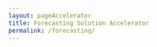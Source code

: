 ```yaml
---
layout: pageAccelerator
title: Forecasting Solution Accelerator
permalink: /forecasting/
---
```


<script>
    //Variables for this specific single accelerator page, to centralize re-used variables
    const textPageTitle = "Forecasting Solution Accelerator";
    const htmlPageDescription = `Pre-configured engine for demand forecasting, map data into the existing model to generate a forecast`;
    const srcHeaderImage = "{{site.baseurl}}/images/forecasting/CLO18_cafeWork_003.jpg";
    const linkAccessAcceleratorRepo = "TBD";
    const listPrereqs = ["Azure Databricks",
        "Power BI"];
    const listIndustries = ["Retail",
        "Consumer Goods",
        "FMCG",
        "Manufacturing",
        "Financial Services"];
    const listUseCases = ["Demand forecasting",
        "Inventory forecasting",
        "Cash-flow forecasting",
        "AR / COGS forecasting"];
    const htmlAcceleratorDescription = 
        `<p style="margin-top: 30px; text-decoration: none;">
            Demand forecasting is a method by which businesses predict customer demand in order to optimize supply planning and management. The perennial challenge of forecasting is that aggregate level forecasts out-perform the accuracy of forecasts that are more fine-grained, e.g. drill down to region, store, sku. Yet, it is the fine-grained forecast that drives effective optimization. Fine-grained forecast accuracy matters.
            <br/><br/>
            The <i>Demand Forecasting solution accelerator</i> provides the core functionality required in a demand forecasting solution and thus gives you the ability to customize, scale, and perform fine-grain forecasts. The ultimate goal of this accelerator is to be extensible, enabling you to customize it to meet your customer requirements and accelerate the customer's speed to value.
        </p>`;

    const listAcceleratorGuidanceVideoURLs = ["https://youtube.com/embed/Y_bdwJ7f6gA", "https://youtube.com/embed/bdsnzp8nftA"];

    const listLinksRelatedAccelerators = ["/ml-ops-for-databricks/"];
    
    const linkContributingGuide = "n/a";

    const listTechnologies = ["Azure Synapse",
        "Azure Databricks",
        "Azure Data Lake",
        "Common Data Model (CDM)"];

    const htmlArchitectureSection = `<img src="{{site.baseurl}}/images/forecasting/Demand-forecasting-accelerator-logical-diagram.png" alt="Demand forecasting accelerator logical diagram">`;
    const htmlBranchingStrategySection = `n/a`;
    const htmlAcceleratorComponents = `<img src="{{site.baseurl}}/images/forecasting/Repository-Folder-structure.jfif" alt="Repository Folder structure">`;
    const htmlKeyAcceleratorFiles = `n/a`;
    const htmlLiveDemoSection = `n/a`;
    const htmlRepoStructureSection = `n/a`;

    //boolean variables to show / hide sections of the page
    const toHide_AcceleratorGuidanceSection = false;
    const toHide_RelatedAccelerators = false;
    const toHide_ContributingGuide = true;
    const toHide_ArchitectureSection = false;
    const toHide_BranchingStrategySection = true;
    const toHide_AcceleratorComponents = false;
    const toHide_KeyAcceleratorFiles = true;
    const toHide_LiveDemoSection = true;
    const toHide_RepoStructureSection = true;
</script>

<script src="{{site.baseurl}}/scripts/script-setsingleacceleratorpagecontents.js" type="text/javascript"></script>